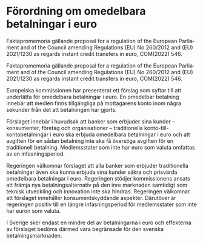 # Förordning om omedelbara betalningar i euro

Faktapromemoria gällande proposal for a regulation of the European Parlia­ment and of the Council amending Regulations (EU) No 260/2012 and (EU) 2021/1230
as regards instant credit transfers in euro, COM(2022) 546.

Faktapromemoria gällande proposal for a regulation of the European Parlia­ment and of the Council amending Regulations (EU) No 260/2012 and (EU) 2021/1230
as regards instant credit transfers in euro, COM(2022) 546.

Europeiska kommissionen har presenterat ett förslag som syftar till att
underlätta för omedelbara betalningar i euro. En omedelbar betalning innebär att medlen finns tillgängliga på mottagarens konto inom några sekunder från det att betalningen har gjorts.

Förslaget innebär i huvudsak att banker som erbjuder sina kunder –
konsumenter, företag och organisationer – traditionella konto-till-kontobetalningar i euro ska erbjuda omedelbara betalningar i euro och att avgiften för en sådan betalning inte ska få överstiga avgiften för en traditionell betalning. Medlemsstater som inte har euro som valuta omfattas av en infasningsperiod.

Regeringen välkomnar förslaget att alla banker som erbjuder traditionella betalningar även ska kunna erbjuda sina kunder säkra och prisvärda omedelbara betalningar i euro. Regeringen stödjer kommissionens ansats att främja nya betalningsalternativ på den inre marknaden samtidigt som teknisk utveckling och innovation inte ska hindras. Regeringen välkomnar att förslaget innehåller konsumentskyddande aspekter. Därutöver är regeringen positiv till en längre infasningsperiod för medlemsstater som inte har euron som valuta.

I Sverige sker endast en mindre del av betalningarna i euro och effekterna av förslaget bedöms därmed vara begränsade för den svenska betalningsmarknaden.
